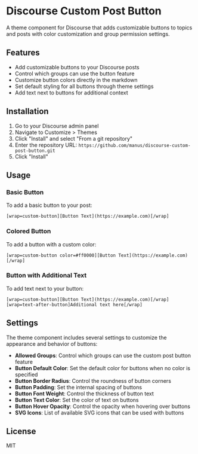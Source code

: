 # Discourse Custom Post Button

A theme component for Discourse that adds customizable buttons to topics and posts with color customization and group permission settings.

## Features

- Add customizable buttons to your Discourse posts
- Control which groups can use the button feature
- Customize button colors directly in the markdown
- Set default styling for all buttons through theme settings
- Add text next to buttons for additional context

## Installation

1. Go to your Discourse admin panel
2. Navigate to Customize > Themes
3. Click "Install" and select "From a git repository"
4. Enter the repository URL: `https://github.com/manus/discourse-custom-post-button.git`
5. Click "Install"

## Usage

### Basic Button

To add a basic button to your post:

```
[wrap=custom-button][Button Text](https://example.com)[/wrap]
```

### Colored Button

To add a button with a custom color:

```
[wrap=custom-button color=#ff0000][Button Text](https://example.com)[/wrap]
```

### Button with Additional Text

To add text next to your button:

```
[wrap=custom-button][Button Text](https://example.com)[/wrap] [wrap=text-after-button]Additional text here[/wrap]
```

## Settings

The theme component includes several settings to customize the appearance and behavior of buttons:

- **Allowed Groups**: Control which groups can use the custom post button feature
- **Button Default Color**: Set the default color for buttons when no color is specified
- **Button Border Radius**: Control the roundness of button corners
- **Button Padding**: Set the internal spacing of buttons
- **Button Font Weight**: Control the thickness of button text
- **Button Text Color**: Set the color of text on buttons
- **Button Hover Opacity**: Control the opacity when hovering over buttons
- **SVG Icons**: List of available SVG icons that can be used with buttons

## License

MIT

